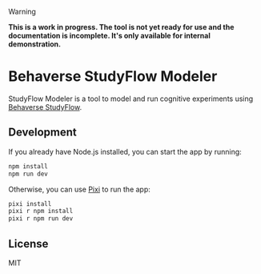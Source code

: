 
> [!WARNING]
> **This is a work in progress. The tool is not yet ready for use and the documentation is incomplete. It's only available for internal demonstration.**


# Behaverse StudyFlow Modeler

StudyFlow Modeler is a tool to model and run cognitive experiments using [Behaverse StudyFlow](https://behaverse.org/standards/studyflow).

## Development

If you already have Node.js installed, you can start the app by running:

```bash
npm install
npm run dev
```

Otherwise, you can use [Pixi](https://pixi.sh) to run the app:

```bash
pixi install
pixi r npm install
pixi r npm run dev
```

## License

MIT
